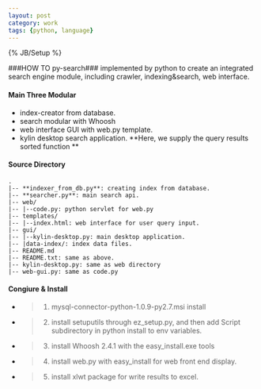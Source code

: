 ```yaml
---
layout: post
category: work
tags: {python, language}
---
```


{% JB/Setup %}

###HOW TO py-search###
implemented by python to create an integrated search engine module, including crawler, indexing&amp;search, web interface.
#### Main Three Modular ####
- index-creator from database.
- search modular with Whoosh
- web interface GUI with web.py template.
- kylin desktop search application. **Here, we supply the query results sorted function **

#### Source Directory #####
	
	.
	|-- **indexer_from_db.py**: creating index from database.
	|-- **searcher.py**: main search api.
	|-- web/
	|-- |--code.py: python servlet for web.py
	|-- templates/
	|-- |--index.html: web interface for user query input.
	|-- gui/
	|-- |--kylin-desktop.py: main desktop application.
	|-- |data-index/: index data files.
	|-- README.md
	|-- README.txt: same as above.
	|-- kylin-desktop.py: same as web directory
	|-- web-gui.py: same as code.py
	
#### Congiure & Install ####

- >1.	mysql-connector-python-1.0.9-py2.7.msi install
- >2.	install setuputils through ez_setup.py, and then add Script subdirectory in python install to env variables.
- >3.	install Whoosh 2.4.1 with the easy_install.exe tools
- >4.   install web.py with easy_install for web front end display.
- >5.   install xlwt package for write results to excel.